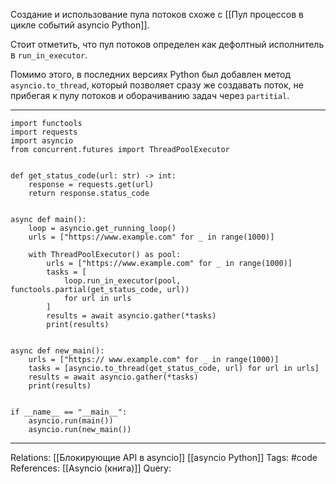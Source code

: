 Создание и использование пула потоков схоже с [[Пул процессов в цикле событий asyncio Python]]. 

Стоит отметить, что пул потоков определен как дефолтный исполнитель в `run_in_executor`. 

Помимо этого, в последних версиях Python был добавлен метод `asyncio.to_thread`, который позволяет сразу же создавать поток, не прибегая к пулу потоков и оборачиванию задач через `partitial`. 

___
```
import functools
import requests
import asyncio
from concurrent.futures import ThreadPoolExecutor


def get_status_code(url: str) -> int:
    response = requests.get(url)
    return response.status_code


async def main():
    loop = asyncio.get_running_loop()
    urls = ["https://www.example.com" for _ in range(1000)]

    with ThreadPoolExecutor() as pool:
        urls = ["https://www.example.com" for _ in range(1000)]
        tasks = [
            loop.run_in_executor(pool, functools.partial(get_status_code, url))
            for url in urls
        ]
        results = await asyncio.gather(*tasks)
        print(results)


async def new_main():
    urls = ["https:// www.example.com" for _ in range(1000)]
    tasks = [asyncio.to_thread(get_status_code, url) for url in urls]
    results = await asyncio.gather(*tasks)
    print(results)


if __name__ == "__main__":
    asyncio.run(main())
    asyncio.run(new_main())

```
___

Relations: [[Блокирующие API в asyncio]] [[asyncio Python]] 
Tags: #code
References: [[Asyncio (книга)]] 
Query: 